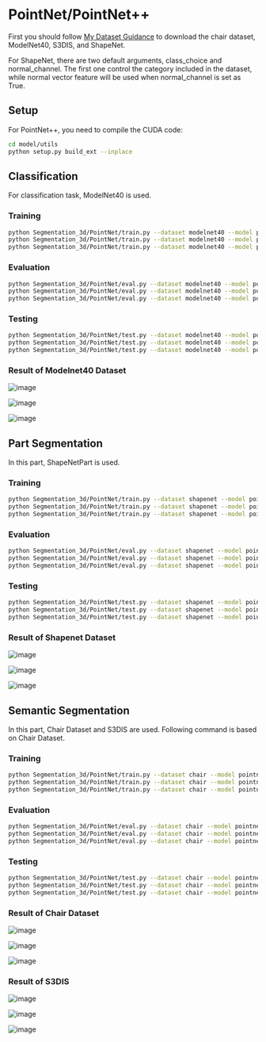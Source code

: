 # PointNet/PointNet++ #
First you should follow [My Dataset Guidance](https://github.com/tungyen/Deep_learning_CV/tree/master/Dataset) to download the chair dataset, ModelNet40, S3DIS, and ShapeNet.

For ShapeNet, there are two default arguments, class_choice and normal_channel. The first one control the category included in the dataset, while normal vector feature will be used when normal_channel is set as True.

## Setup ##
For PointNet++, you need to compile the CUDA code:
```bash
cd model/utils
python setup.py build_ext --inplace
```

## Classification ##

For classification task, ModelNet40 is used.
### Training ###
```bash
python Segmentation_3d/PointNet/train.py --dataset modelnet40 --model pointnet
python Segmentation_3d/PointNet/train.py --dataset modelnet40 --model pointnet_plus_ssg
python Segmentation_3d/PointNet/train.py --dataset modelnet40 --model pointnet_plus_msg
```

### Evaluation ###
```bash
python Segmentation_3d/PointNet/eval.py --dataset modelnet40 --model pointnet
python Segmentation_3d/PointNet/eval.py --dataset modelnet40 --model pointnet_plus_ssg
python Segmentation_3d/PointNet/eval.py --dataset modelnet40 --model pointnet_plus_msg
```

### Testing ###
```bash
python Segmentation_3d/PointNet/test.py --dataset modelnet40 --model pointnet
python Segmentation_3d/PointNet/test.py --dataset modelnet40 --model pointnet_plus_ssg
python Segmentation_3d/PointNet/test.py --dataset modelnet40 --model pointnet_plus_msg
```

### Result of Modelnet40 Dataset ###

![image](https://github.com/tungyen/Deep_learning_CV/blob/master/Segmentation_3d/PointNet/imgs/pointnet_modelnet40_cls.png)

![image](https://github.com/tungyen/Deep_learning_CV/blob/master/Segmentation_3d/PointNet/imgs/pointnet_plus_ssg_modelnet40_cls.png)

![image](https://github.com/tungyen/Deep_learning_CV/blob/master/Segmentation_3d/PointNet/imgs/pointnet_plus_msg_modelnet40_cls.png)

## Part Segmentation ##

In this part, ShapeNetPart is used.
### Training ###
```bash
python Segmentation_3d/PointNet/train.py --dataset shapenet --model pointnet
python Segmentation_3d/PointNet/train.py --dataset shapenet --model pointnet_plus_ssg
python Segmentation_3d/PointNet/train.py --dataset shapenet --model pointnet_plus_msg
```

### Evaluation ###
```bash
python Segmentation_3d/PointNet/eval.py --dataset shapenet --model pointnet
python Segmentation_3d/PointNet/eval.py --dataset shapenet --model pointnet_plus_ssg
python Segmentation_3d/PointNet/eval.py --dataset shapenet --model pointnet_plus_msg
```

### Testing ###
```bash
python Segmentation_3d/PointNet/test.py --dataset shapenet --model pointnet
python Segmentation_3d/PointNet/test.py --dataset shapenet --model pointnet_plus_ssg
python Segmentation_3d/PointNet/test.py --dataset shapenet --model pointnet_plus_msg
```

### Result of Shapenet Dataset ###

![image](https://github.com/tungyen/Deep_learning_CV/blob/master/Segmentation_3d/PointNet/imgs/pointnet_shapenet_partseg.png)

![image](https://github.com/tungyen/Deep_learning_CV/blob/master/Segmentation_3d/PointNet/imgs/pointnet_plus_ssg_shapenet_partseg.png)

![image](https://github.com/tungyen/Deep_learning_CV/blob/master/Segmentation_3d/PointNet/imgs/pointnet_plus_msg_shapenet_partseg.png)

## Semantic Segmentation ##

In this part, Chair Dataset and S3DIS are used. Following command is based on Chair Dataset.
### Training ###
```bash
python Segmentation_3d/PointNet/train.py --dataset chair --model pointnet
python Segmentation_3d/PointNet/train.py --dataset chair --model pointnet_plus_ssg
python Segmentation_3d/PointNet/train.py --dataset chair --model pointnet_plus_msg
```

### Evaluation ###
```bash
python Segmentation_3d/PointNet/eval.py --dataset chair --model pointnet
python Segmentation_3d/PointNet/eval.py --dataset chair --model pointnet_plus_ssg
python Segmentation_3d/PointNet/eval.py --dataset chair --model pointnet_plus_msg
```

### Testing ###
```bash
python Segmentation_3d/PointNet/test.py --dataset chair --model pointnet
python Segmentation_3d/PointNet/test.py --dataset chair --model pointnet_plus_ssg
python Segmentation_3d/PointNet/test.py --dataset chair --model pointnet_plus_msg
```

### Result of Chair Dataset ###

![image](https://github.com/tungyen/Deep_learning_CV/blob/master/Segmentation_3d/PointNet/imgs/pointnet_chair_semseg.png)

![image](https://github.com/tungyen/Deep_learning_CV/blob/master/Segmentation_3d/PointNet/imgs/pointnet_plus_ssg_chair_semseg.png)

![image](https://github.com/tungyen/Deep_learning_CV/blob/master/Segmentation_3d/PointNet/imgs/pointnet_plus_msg_chair_semseg.png)


### Result of S3DIS ###

![image](https://github.com/tungyen/Deep_learning_CV/blob/master/Segmentation_3d/PointNet/imgs/pointnet_s3dis_semseg.png)

![image](https://github.com/tungyen/Deep_learning_CV/blob/master/Segmentation_3d/PointNet/imgs/pointnet_plus_ssg_s3dis_semseg.png)

![image](https://github.com/tungyen/Deep_learning_CV/blob/master/Segmentation_3d/PointNet/imgs/pointnet_plus_msg_s3dis_semseg.png)